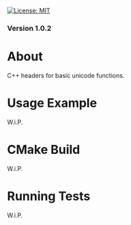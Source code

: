 [![License: MIT](https://img.shields.io/badge/License-MIT-yellow.svg)](https://opensource.org/licenses/MIT)
### Version 1.0.2
# About
C++ headers for basic unicode functions.

# Usage Example
W.i.P.

# CMake Build
W.i.P.

# Running Tests
W.i.P.
